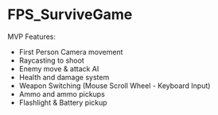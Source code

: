 # FPS_SurviveGame

MVP Features:

- First Person Camera movement
- Raycasting to shoot
- Enemy move & attack AI
- Health and damage system
- Weapon Switching (Mouse Scroll Wheel - Keyboard Input)
- Ammo and ammo pickups
- Flashlight & Battery pickup
